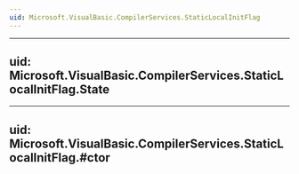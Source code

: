 ```yaml
---
uid: Microsoft.VisualBasic.CompilerServices.StaticLocalInitFlag
---
```


---
uid: Microsoft.VisualBasic.CompilerServices.StaticLocalInitFlag.State
---

---
uid: Microsoft.VisualBasic.CompilerServices.StaticLocalInitFlag.#ctor
---
